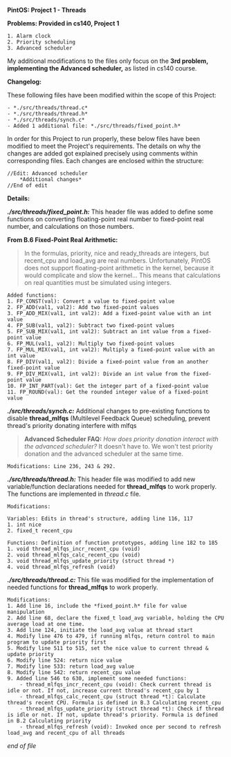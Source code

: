 **PintOS: Project 1 - Threads**

**Problems: Provided in cs140, Project 1**

	1. Alarm clock
	2. Priority scheduling
	3. Advanced scheduler
My additional modifications to the files only focus on the **3rd problem, implementing the Advanced scheduler,** as listed in cs140 course.

**Changelog:**

These following files have been modified within the scope of this Project:

	- *./src/threads/thread.c*
	- *./src/threads/thread.h*
	- *./src/threads/synch.c*
	- Added 1 additional file: *./src/threads/fixed_point.h*

In order for this Project to run properly, these below files have been modified to meet the Project's requirements.
The details on why the changes are added got explained precisely using comments within corresponding files.
Each changes are enclosed within the structure:

	//Edit: Advanced scheduler
		*Additional changes*
	//End of edit

**Details:**

**_./src/threads/fixed_point.h:_**
This header file was added to define some functions on converting floating-point real number to fixed-point real number, and calculations on those numbers.

**From B.6 Fixed-Point Real Arithmetic:**
>In the formulas, priority, nice and ready_threads are integers, but recent_cpu and load_avg are real numbers. Unfortunately, PintOS does not support floating-point arithmetic in the kernel, because it would complicate and slow the kernel... This means that calculations on real quantities must be simulated using integers.

	Added functions:
	1. FP_CONST(val): Convert a value to fixed-point value
	2. FP_ADD(val1, val2): Add two fixed-point values
	3. FP_ADD_MIX(val1, int val2): Add a fixed-point value with an int value
	4. FP_SUB(val1, val2): Subtract two fixed-point values
	5. FP_SUB_MIX(val1, int val2): Subtract an int value from a fixed-point value
	6. FP_MUL(val1, val2): Multiply two fixed-point values
	7. FP_MUL_MIX(val1, int val2): Multiply a fixed-point value with an int value
	8. FP_DIV(val1, val2): Divide a fixed-point value from an another fixed-point value
	9. FP_DIV_MIX(val1, int val2): Divide an int value from the fixed-point value
	10. FP_INT_PART(val): Get the integer part of a fixed-point value
	11. FP_ROUND(val): Get the rounded integer value of a fixed-point value

**_./src/threads/synch.c:_**
Additional changes to pre-existing functions to disable **thread_mlfqs** (Multilevel Feedback Queue) scheduling, prevent thread's priority donating interfere with mlfqs
>**Advanced Scheduler FAQ:** _How does priority donation interact with the advanced scheduler?_ It doesn't have to. We won't test priority donation and the advanced scheduler at the same time.

	Modifications: Line 236, 243 & 292. 

**_./src/threads/thread.h:_**
This header file was modified to add new variable/function declarations needed for **thread_mlfqs** to work properly. The functions are implemented in *thread.c* file.

	Modifications:

	Variables: Edits in thread's structure, adding line 116, 117
	1. int nice
	2. fixed_t recent_cpu

	Functions: Definition of function prototypes, adding line 182 to 185
	1. void thread_mlfqs_incr_recent_cpu (void)
	2. void thread_mlfqs_calc_recent_cpu (void)
	3. void thread_mlfqs_update_priority (struct thread *)
	4. void thread_mlfqs_refresh (void)

**_./src/threads/thread.c:_**
This file was modified for the implementation of needed functions for **thread_mlfqs** to work properly.

	Modifications:
	1. Add line 16, include the *fixed_point.h* file for value manipulation
	2. Add line 68, declare the fixed_t load_avg variable, holding the CPU average load at one time.
	3. Add line 124, initiate the load_avg value at thread start
	4. Modify line 476 to 479, if running mlfqs, return control to main program to update priority first
	5. Modify line 511 to 515, set the nice value to current thread & update priority
	6. Modify line 524: return nice value
	7. Modify line 533: return load_avg value
	8. Modify line 542: return recent_cpu value
	9. Added line 546 to 630, implement some needed functions:
		- thread_mlfqs_incr_recent_cpu (void): Check current thread is idle or not. If not, increase current thread's recent_cpu by 1
		- thread_mlfqs_calc_recent_cpu (struct thread *t): Calculate thread's recent CPU. Formula is defined in B.3 Calculating recent_cpu
		- thread_mlfqs_update_priority (struct thread *t): Check if thread is idle or not. If not, update thread's priority. Formula is defined in B.2 Calculating priority
		- thread_mlfqs_refresh (void): Invoked once per second to refresh load_avg and recent_cpu of all threads
	
*end of file*

